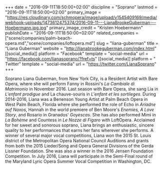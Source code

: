 +++
date = "2016-09-11T18:50:00+02:00"
discipline = "Soprano"
lastmod = "2016-09-11T18:50:00+02:00"
primary_image = "https://res.cloudinary.com/schmopera/image/upload/v1545409169/media/webhook-uploads/1473612475374/2016-09-11---LianaBrookeGuberman---Hoebermann.jpg.jpg"
primary_image_credit = "Kristen Hoebermann"
publishDate = "2016-09-11T18:50:00+02:00"
related_companies = ["scene/companies/palm-beach-opera.md","scene/companies/loftopera.md"]
slug = "liana-guberman"
title = "Liana Guberman"
website = "http://lianabrookeguberman.com/index.html"
[[social_media]]
platform = "Facebook"
template = "social-media"
url = "https://facebook.com/lianasoprano/?fref=ts"
[[social_media]]
platform = " Twitter"
template = "social-media"
url = "https://twitter.com/LianaSoprano"
+++

Soprano Liana Guberman, from New York City, is a Resident Artist with Bare Opera, where she will perform Fanny in Rossini's *La Cambiale di Matrimonio* in November 2016. Last season with Bare Opera, she sang Lia in *L'enfant prodigue* and La chauve-souris in *L'enfant et les sortileges*. During 2014-2016, Liana was a Benenson Young Artist at Palm Beach Opera in West Palm Beach, Florida where she performed the role of Echo in *Ariadne auf Naxos*, Hannah in the world premiere of Ben Moore's *Enemies, A Love Story*, and Rosario in Granados' *Goyescas*. She has also performed Mimì in *La Bohème* and Countess in *Le Nozze di Figaro* with LoftOpera. Acclaimed for her sweet and sonorous soprano, Liana brings an enthusiastic, sincere quality to her performances that earns her fans wherever she performs. A winner of several major vocal competitions, Liana won the 2015 St. Louis district of the Metropolitan Opera National Council Auditions and grants from both the 2015 Lieder/Song and Opera General Divisions of the Gerda Lissner Foundation. She was also a winner in the 2016 Jensen Foundation Competition. In July 2016, Liana will participate in the Semi-Final round of the Maryland Lyric Opera Summer Vocal Competition in Washington, DC.
